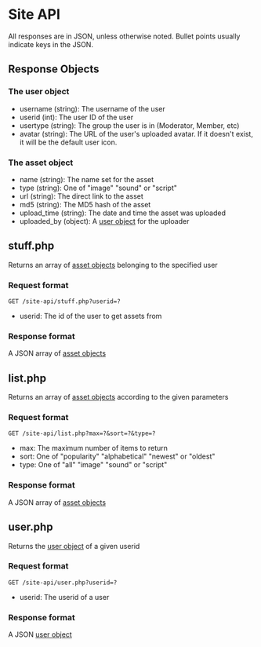 # Site API #
All responses are in JSON, unless otherwise noted. Bullet points usually indicate keys in the JSON.

## Response Objects ##
### The user object ###
- username (string): The username of the user
- userid (int): The user ID of the user
- usertype (string): The group the user is in (Moderator, Member, etc)
- avatar (string): The URL of the user's uploaded avatar. If it doesn't exist, it will be the default user icon.

### The asset object ###
 - name (string): The name set for the asset
 - type (string): One of "image" "sound" or "script"
 - url (string): The direct link to the asset
 - md5 (string): The MD5 hash of the asset
 - upload_time (string): The date and time the asset was uploaded
 - uploaded_by (object): A [user object](#the-user-object) for the uploader
 
## stuff.php ##
Returns an array of [asset objects](#the-asset-object) belonging to the specified user
### Request format ###
```http
GET /site-api/stuff.php?userid=?
```
- userid: The id of the user to get assets from

### Response format ###
A JSON array of [asset objects](#the-asset-object)

## list.php ##
Returns an array of [asset objects](#the-asset-object) according to the given parameters
### Request format ###
```http
GET /site-api/list.php?max=?&sort=?&type=?
```
- max: The maximum number of items to return
- sort: One of "popularity" "alphabetical" "newest" or "oldest"
- type: One of "all" "image" "sound" or "script"

### Response format ###
A JSON array of [asset objects](#the-asset-object)

## user.php ##
Returns the [user object](#the-asset-object) of a given userid
### Request format ###
```http
GET /site-api/user.php?userid=?
```
- userid: The userid of a user

### Response format ###
A JSON [user object](#the-user-object)
